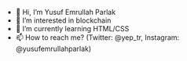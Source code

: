 - 👋 Hi, I’m Yusuf Emrullah Parlak
- 👀 I’m interested in blockchain
- 🌱 I’m currently learning HTML/CSS
- 📫 How to reach me? (Twitter: @yep_tr, Instagram: @yusufemrullahparlak)

<!---
yusuf2702/yusuf2702 is a ✨ special ✨ repository because its `README.md` (this file) appears on your GitHub profile.
You can click the Preview link to take a look at your changes.
--->

